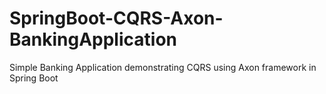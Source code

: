 # SpringBoot-CQRS-Axon-BankingApplication
 Simple Banking Application demonstrating CQRS using Axon framework in Spring Boot
